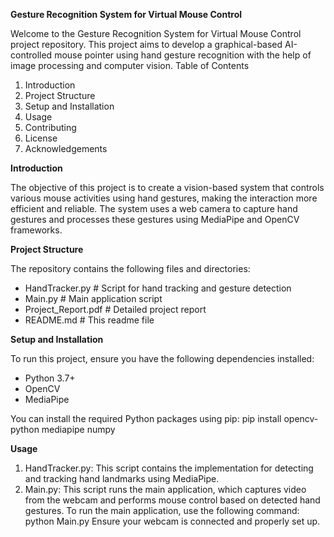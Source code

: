 **Gesture Recognition System for Virtual Mouse Control**

Welcome to the Gesture Recognition System for Virtual Mouse Control project repository. This project aims to develop a graphical-based AI-controlled mouse pointer using hand gesture recognition with the help of image processing and computer vision.
Table of Contents
1. Introduction
2. Project Structure
3. Setup and Installation
4. Usage
5. Contributing
6. License
7. Acknowledgements

**Introduction**

The objective of this project is to create a vision-based system that controls various mouse activities using hand gestures, making the interaction more efficient and reliable. The system uses a web camera to capture hand gestures and processes these gestures using MediaPipe and OpenCV frameworks.

**Project Structure**

The repository contains the following files and directories:
* HandTracker.py # Script for hand tracking and gesture detection  
* Main.py # Main application script  
* Project_Report.pdf # Detailed project report  
* README.md # This readme file 

**Setup and Installation**

To run this project, ensure you have the following dependencies installed:
* Python 3.7+
* OpenCV
* MediaPipe

You can install the required Python packages using pip:
pip install opencv-python mediapipe numpy 

**Usage**

1. HandTracker.py: This script contains the implementation for detecting and tracking hand landmarks using MediaPipe.
2. Main.py: This script runs the main application, which captures video from the webcam and performs mouse control based on detected hand gestures.
To run the main application, use the following command:
python Main.py
Ensure your webcam is connected and properly set up.

